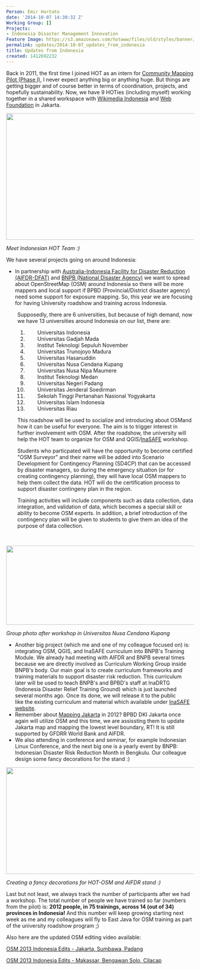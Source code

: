 ```yaml
---
Person: Emir Hartato
date: '2014-10-07 14:30:32 Z'
Working Group: []
Projects:
- Indonesia Disaster Management Innovation
Feature Image: https://s3.amazonaws.com/hotwww/files/old/styles/banner/public/BzUCsi_CIAAVZlq.jpg
permalink: updates/2014-10-07_updates_from_indonesia
title: Updates from Indonesia
created: 1412692232
---
```

<p>Back in 2011, the first time I joined HOT as an intern for <a href="http://hot.openstreetmap.org/projects/indonesia-0" target="_blank">Community Mapping Pilot (Phase I)</a>, I never expect anything big or anything huge. But things are getting bigger and of course better in terms of coordination, projects, and hopefully sustainability. Now, we have 9 HOTies (including myself) working together in a shared workspace with <a href="http://www.wikimedia.or.id" target="_blank">Wikimedia Indonesia</a> and <a href="http://webfoundation.org" target="_blank">Web Foundation</a> in Jakarta.</p><p><img class="image-large" src="https://s3.amazonaws.com/hotwww/files/old/styles/large/public/10644870_10153125121658465_3116090092438134384_n.jpg?itok=PyYl-krq" alt="" width="510" height="339"></p><p><em>Meet Indonesian HOT Team :)</em></p><p>We have several projects going on around Indonesia:</p><ul><li>In partnership with <a href="http://www.aifdr.org" target="_blank">Australia-Indonesia Facility for Disaster Reduction (AIFDR-DFAT)</a>&nbsp;and <a href="http://www.bnpb.go.id" target="_blank">BNPB (National Disaster Agency)</a>&nbsp;we want to spread about OpenStreetMap (OSM) around Indonesia so there will be more mappers and local support if BPBD (Provincial/District disaster agency) need some support for exposure mapping. So, this year we are focusing for having University roadshow and training across Indonesia.</li></ul><p><!--break--></p><p style="padding-left: 30px;">Supposedly, there are 6 universities, but because of high demand, now we have 13 universities around Indonesia on our list, there are:</p><ol style="padding-left: 30px;"><ol><li style="padding-left: 30px;">Universitas Indonesia</li><li style="padding-left: 30px;">Universitas Gadjah Mada</li><li style="padding-left: 30px;">Institut Teknologi Sepuluh November</li><li style="padding-left: 30px;">Universitas Trunojoyo Madura</li><li style="padding-left: 30px;">Universitas Hasanuddin</li><li style="padding-left: 30px;">Universitas Nusa Cendana Kupang</li><li style="padding-left: 30px;">Universitas Nusa Nipa Maumere</li><li style="padding-left: 30px;">Institut Teknologi Medan</li><li style="padding-left: 30px;">Universitas Negeri Padang</li><li style="padding-left: 30px;">Universitas Jenderal Soedirman</li><li style="padding-left: 30px;">Sekolah Tinggi Pertanahan Nasional Yogyakarta</li><li style="padding-left: 30px;">Universitas Islam Indonesia</li><li style="padding-left: 30px;">Universitas Riau</li></ol></ol><p style="padding-left: 30px;">This roadshow will be used to socialize and introducing about OSMand how it can be useful for everyone. The aim is to trigger interest in further involvement with OSM. After the roadshow, the university will help the HOT team to organize for OSM and QGIS/<a href="http://inasafe.org" target="_blank">InaSAFE</a> workshop.</p><p style="padding-left: 30px;">Students who particpated will have the opportunity to become certified "OSM Surveyor" and their name will be added into Scenario Development for Contingency Planning (SD4CP) that can be accessed by disaster managers, so during the emergency situation (or for creating contingency planning), they will have local OSM mappers to help them collect the data. HOT will do the certification process to support disaster contingeny plan in the region.</p><p style="padding-left: 30px;">Training activities will include components such as data collection, data integration, and validation of data, which becomes a special skill or ability to become OSM experts. In addition, a brief introduction of the contingency plan will be given to students to give them an idea of ​​the purpose of data collection.</p><p>&nbsp;</p><p><img class="image-large" src="https://s3.amazonaws.com/hotwww/files/old/styles/large/public/10547692_10152556735381101_3696476261002758643_n.jpg?itok=V1gxRqqM" alt="" width="510" height="212"></p><p><em>Group photo after workshop in Universitas Nusa Cendana Kupang</em></p><ul><li>Another big project (which me and one of my colleague focused on) is: integrating OSM, QGIS, and InaSAFE curriculum into BNPB's Training Module. We already had meeting with AIFDR and BNPB several times because we are directly involved as Curriculum Working Group inside BNPB's body. Our main goal is to create curriculum frameworks and training materials to support disaster risk reduction. This curriculum later will be used to teach BNPB's and BPBD's staff at InaDRTG (Indonesia Disaster Relief Training Ground) which is just launched several months ago. Once its done, we will release it to the public like&nbsp;the existing curriculum and material which available under <a href="http://inasafe.org" target="_blank">InaSAFE website</a>.&nbsp;</li><li>Remember about <a href="http://hot.openstreetmap.org/updates/Jakarta_best_community_mapped_for_preparedness" target="_blank">Mapping Jakarta</a> in 2012? BPBD DKI Jakarta once again will utilize OSM and this time, we are assissting them to update Jakarta map and mapping the lowest level boundary, RT! It is still supported by GFDRR World Bank and AIFDR.</li><li>We also attending in conference and seminar, for example Indonesian Linux Conference, and the next big one is a yearly event by BNPB: Indonesian Disaster Risk Reduction Month in Bengkulu. Our colleague design some fancy decorations for the stand :)</li></ul><p><img class="image-large" src="https://s3.amazonaws.com/hotwww/files/old/styles/large/public/BzUCsi_CIAAVZlq.jpg?itok=CAGCmBpN" alt="" width="510" height="286"></p><p><em>Creating a fancy decorations for HOT-OSM and AIFDR stand :)</em></p><p>Last but not least, we always track the number of participants after we had a workshop. The total number of people we have trained so far (numbers from the pilot) is: <strong>2012 people, in 75 trainings, across 14 (out of 34) provinces in Indonesia!&nbsp;</strong>And this number will keep growing starting next week as me and my colleagues will fly to East Java for OSM training as part of the university roadshow program ;)</p><p>Also here are the updated OSM editing video available:</p><p><a href="https://www.youtube.com/watch?v=sR8tiWb6dL8">OSM 2013 Indonesia Edits - Jakarta, Sumbawa, Padang</a></p><p><a href="https://www.youtube.com/watch?v=br7QM0hTz6I">OSM 2013 Indonesia Edits - Makassar, Bengawan Solo, Cilacap</a></p><p>&nbsp;</p>
